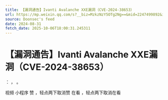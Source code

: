 ```yaml
---
title: 【漏洞通告】Ivanti Avalanche XXE漏洞（CVE-2024-38653）
url: https://mp.weixin.qq.com/s?__biz=MzkzNzY5OTg2Ng==&mid=2247499892&idx=2&sn=042f91d908b9b87bec4d0ed11dee25fc
source: Doonsec's feed
date: 2024-08-31
fetch_date: 2025-10-06T18:00:31.245311
---
```


# 【漏洞通告】Ivanti Avalanche XXE漏洞（CVE-2024-38653）

：
，
。

视频
小程序
赞
，轻点两下取消赞
在看
，轻点两下取消在看